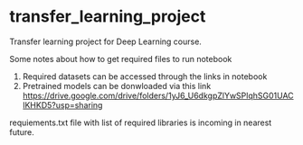 # transfer_learning_project
Transfer learning project for Deep Learning course.

Some notes about how to get required files to run notebook
1. Required datasets can be accessed through the links in notebook
2. Pretrained models can be donwloaded via this link https://drive.google.com/drive/folders/1yJ6_U6dkgpZlYwSPlqhSG01UAClKHKD5?usp=sharing

requiements.txt file with list of required libraries is incoming in nearest future.